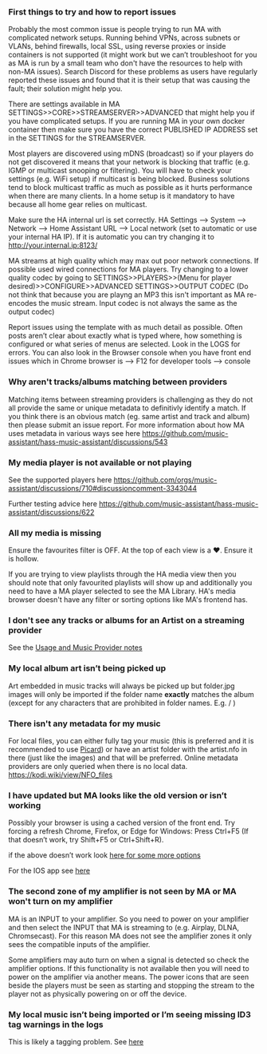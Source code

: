 ### First things to try and how to report issues

Probably the most common issue is people trying to run MA with complicated network setups. Running behind VPNs, across subnets or VLANs, behind firewalls, local SSL, using reverse proxies or inside containers is not supported (it might work but we can’t troubleshoot for you as MA is run by a small team who don't have the resources to help with non-MA issues). Search Discord for these problems as users have regularly reported these issues and found that it is their setup that was causing the fault; their solution might help you.

There are settings available in MA SETTINGS>>CORE>>STREAMSERVER>>ADVANCED that might help you if you have complicated setups. If you are running MA in your own docker container then make sure you have the correct  PUBLISHED IP ADDRESS set in the SETTINGS for the STREAMSERVER.

Most players are discovered using mDNS (broadcast) so if your players do not get discovered it means that your network is blocking that traffic (e.g. IGMP or multicast snooping or filtering). You will have to check your settings (e.g. WiFi setup) if multicast is being blocked. Business solutions tend to block multicast traffic as much as possible as it hurts performance when there are many clients. In a home setup is it mandatory to have because all home gear relies on multicast.

Make sure the HA internal url is set correctly. HA Settings --> System --> Network --> Home Assistant URL --> Local network (set to automatic or use your internal HA IP). If it is automatic you can try changing it to http://your.internal.ip:8123/

MA streams at high quality which may max out poor network connections. If possible used wired connections for MA players. Try changing to a lower quality codec by going to SETTINGS>>PLAYERS>>(Menu for player desired)>>CONFIGURE>>ADVANCED SETTINGS>>OUTPUT CODEC (Do not think that because you are playng an MP3 this isn't important as MA re-encodes the music stream. Input codec is not always the same as the output codec) 

Report issues using the template with as much detail as possible. Often posts aren’t clear about exactly what is typed where, how something is configured or what series of menus are selected. Look in the LOGS for errors. You can also look in the Browser console when you have front end issues which in Chrome browser is --> F12 for developer tools --> console 

### Why aren't tracks/albums matching between providers

Matching items between streaming providers is challenging as they do not all provide the same or unique metadata to definitivly identify a match. If you think there is an obvious match (eg. same artist and track and album) then please submit an issue report. For more information about how MA uses metadata in various ways see here https://github.com/music-assistant/hass-music-assistant/discussions/543

### **My media player is not available or not playing**

See the supported players here https://github.com/orgs/music-assistant/discussions/710#discussioncomment-3343044

Further testing advice here https://github.com/music-assistant/hass-music-assistant/discussions/622


### **All my media is missing** 

Ensure the favourites filter is OFF. At the top of each view is a ❤️. Ensure it is hollow.

If you are trying to view playlists through the HA media view then you should note that only favourited playlists will show up and additionally you need to have a MA player selected to see the MA Library. HA's media browser doesn't have any filter or sorting options like MA's frontend has.

### **I don't see any tracks or albums for an Artist on a streaming provider** 

See the [Usage and Music Provider notes](../usage.md)

### **My local album art isn’t being picked up**

Art embedded in music tracks will always be picked up but folder.jpg images will only be imported if the folder name **exactly** matches the album (except for any characters that are prohibited in folder names. E.g. / )

### **There isn't any metadata for my music**

For local files, you can either fully tag your music (this is preferred and it is recommended to use [Picard](https://picard.musicbrainz.org/)) or have an artist folder with the artist.nfo in there (just like the images) and that will be preferred. Online metadata providers are only queried when there is no local data. https://kodi.wiki/view/NFO_files

### **I have updated but MA looks like the old version or isn’t working**

Possibly your browser is using a cached version of the front end. Try forcing a refresh Chrome, Firefox, or Edge for Windows: Press Ctrl+F5 (If that doesn’t work, try Shift+F5 or Ctrl+Shift+R).

if the above doesn’t work look [here for some more options](https://www.webinstinct.com/faq/how-to-disable-browser-cache)

For the IOS app see [here](https://community.home-assistant.io/t/anyone-know-how-to-clear-cache-in-the-ios-app/64569/10)

### The second zone of my amplifier is not seen by MA or MA won't turn on my amplifier

MA is an INPUT to your amplifier. So you need to power on your amplifier and then select the INPUT that MA is streaming to (e.g. Airplay, DLNA, Chromsecast). For this reason MA does not see the amplifier zones it only sees the compatible inputs of the amplifier. 

Some amplifiers may auto turn on when a signal is detected so check the amplifier options. If this functionality is not available then you will need to power on the amplifier via another means. The power icons that are seen beside the players must be seen as starting and stopping the stream to the player not as physically powering on or off the device.

### My local music isn’t being imported or I’m seeing missing ID3 tag warnings in the logs 

This is likely a tagging problem. See [here](../music-providers/filesystem/)
